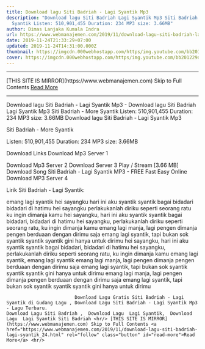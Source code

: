 ```yaml
---
title: Download lagu Siti Badriah - Lagi Syantik Mp3
description: "Download lagu Siti Badriah Lagi Syantik Mp3 Siti Badriah - More
  Syantik Listen: 510,901,455 Duration: 234 MP3 size: 3.66MB"
author: Dimas Lanjaka Kumala Indra
url: https://www.webmanajemen.com/2019/11/download-lagu-siti-badriah-lagi-syantik_24.html
date: 2019-11-24T21:33:29+07:00
updated: 2019-11-24T14:31:00.000Z
thumbnail: https://imgcdn.000webhostapp.com/https/img.youtube.com/bb201229d7c52251d81702bbe266757b.jpeg
cover: https://imgcdn.000webhostapp.com/https/img.youtube.com/bb201229d7c52251d81702bbe266757b.jpeg
---
```


<hr/> [THIS SITE IS MIRROR](https://www.webmanajemen.com) Skip to Full Contents <a href="https://www.webmanajemen.com/2019/11/download-lagu-siti-badriah-lagi-syantik_24.html" rel="follow" class="button" id="read-more">Read More</a> <hr/> Download lagu Siti Badriah - Lagi Syantik Mp3 - Download lagu Siti Badriah Lagi Syantik Mp3 Siti Badriah - More Syantik Listen: 510,901,455 Duration: 234 MP3 size: 3.66MB Download lagu Siti Badriah - Lagi Syantik Mp3

  Siti Badriah - More Syantik 

  Listen: 510,901,455 
  Duration: 234 
  MP3 size: 3.66MB 

  Download Links 
  Download Mp3 Server 1 

  Download Mp3 Server 2 
  Download Server 3 
  Play / Stream [3.66 MB] Download Song Siti Badriah - Lagi Syantik MP3 - FREE Fast Easy Online 
  Download MP3 Server 4 


                             
Lirik Siti Badriah - Lagi Syantik:
                             
emang lagi syantik
 hei sayangku
 hari ini aku syantik
 syantik bagai bidadari
 bidadari di hatimu
  hei sayangku
 perlakukanlah diriku
 seperti seorang ratu
 ku ingin dimanja kamu
  hei sayangku, hari ini aku syantik
 syantik bagai bidadari, bidadari di hatimu
 hei sayangku, perlakukanlah diriku
 seperti seorang ratu, ku ingin dimanja kamu
  emang lagi manja, lagi pengen dimanja
 pengen berduaan dengan dirimu saja
 emang lagi syantik, tapi bukan sok syantik
 syantik syantik gini hanya untuk dirimu
  hei sayangku, hari ini aku syantik
 syantik bagai bidadari, bidadari di hatimu
 hei sayangku, perlakukanlah diriku
 seperti seorang ratu, ku ingin dimanja kamu
  emang lagi syantik, emang lagi syantik
  emang lagi manja, lagi pengen dimanja
 pengen berduaan dengan dirimu saja
 emang lagi syantik, tapi bukan sok syantik
 syantik syantik gini hanya untuk dirimu
  emang lagi manja, lagi pengen dimanja
 pengen berduaan dengan dirimu saja
 emang lagi syantik, tapi bukan sok syantik
 syantik syantik gini hanya untuk dirimu                                 
                                 
                             Download Lagu Gratis Siti Badriah - Lagi Syantik di Gudang Lagu , Download Lagu Siti Badriah - Lagi Syantik Mp3 - Lagu Terbaru.                                                         Download Lagu Siti Badriah ,  Download Lagu  Lagi Syantik,  Download Lagu  Lagi Syantik Siti Badriah <hr/> [THIS SITE IS MIRROR](https://www.webmanajemen.com) Skip to Full Contents <a href="https://www.webmanajemen.com/2019/11/download-lagu-siti-badriah-lagi-syantik_24.html" rel="follow" class="button" id="read-more">Read More</a> <hr/>